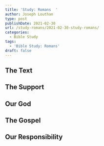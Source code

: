 ```yaml
---
title: 'Study: Romans  '
author: Joseph Louthan
type: post
publishDate: 2021-02-30
url: /study-romans/2021-02-30-study-romans/
categories:
  - Bible Study
tags:
  - 'Bible Study: Romans'
draft: false
---
```

## The Text

## The Support

## Our God

## The Gospel

## Our Responsibility

